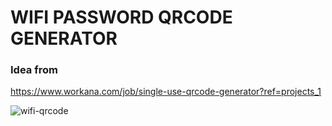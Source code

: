 # WIFI PASSWORD QRCODE GENERATOR

### Idea from

https://www.workana.com/job/single-use-qrcode-generator?ref=projects_1

![wifi-qrcode](https://github.com/user-attachments/assets/0e613621-0179-455d-812e-ba9781b0f9ff)

